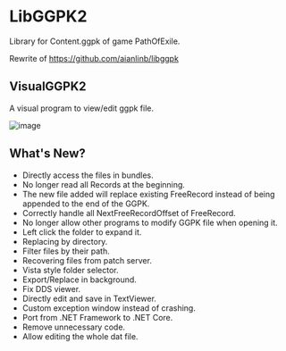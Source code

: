 # LibGGPK2
Library for Content.ggpk of game PathOfExile.

Rewrite of https://github.com/aianlinb/libggpk
## VisualGGPK2
A visual program to view/edit ggpk file.

![image](https://github.com/aianlinb/LibGGPK2/blob/master/.github/example.png)
## What's New?
- Directly access the files in bundles.
- No longer read all Records at the beginning.
- The new file added will replace existing FreeRecord instead of being appended to the end of the GGPK.
- Correctly handle all NextFreeRecordOffset of FreeRecord.
- No longer allow other programs to modify GGPK file when opening it.
- Left click the folder to expand it.
- Replacing by directory.
- Filter files by their path.
- Recovering files from patch server.
- Vista style folder selector.
- Export/Replace in background.
- Fix DDS viewer.
- Directly edit and save in TextViewer.
- Custom exception window instead of crashing.
- Port from .NET Framework to .NET Core.
- Remove unnecessary code.
- Allow editing the whole dat file.